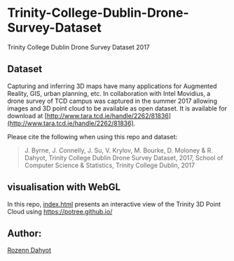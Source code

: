 # Trinity-College-Dublin-Drone-Survey-Dataset
Trinity College Dublin Drone Survey Dataset 2017



## Dataset

Capturing and inferring 3D maps have many applications for Augmented Reality, GIS, urban planning, etc. 
In collaboration with Intel Movidius, a drone survey of TCD campus was captured in the summer 2017 allowing images and 3D point cloud to be available as open dataset.
It is available for download at [http://www.tara.tcd.ie/handle/2262/81836](http://www.tara.tcd.ie/handle/2262/81836).

Please cite the following when using this repo and dataset:

> J. Byrne, J. Connelly, J. Su, V. Krylov, M. Bourke, D. Moloney & R. Dahyot, Trinity College Dublin Drone Survey Dataset, 2017, School of Computer Science & Statistics, Trinity College Dublin, 2017

## visualisation with WebGL

In this repo, [index.html](index.html) presents an interactive view of the Trinity 3D Point Cloud using https://potree.github.io/


## Author: 

[Rozenn Dahyot](https://roznn.github.io/)
